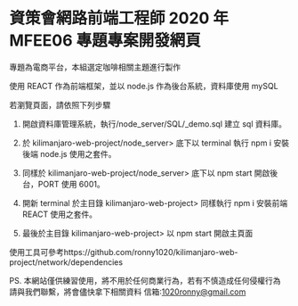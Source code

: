 # 資策會網路前端工程師 2020 年 MFEE06 專題專案開發網頁

專題為電商平台，本組選定咖啡相關主題進行製作

使用 REACT 作為前端框架，並以 node.js 作為後台系統，資料庫使用 mySQL

若瀏覽頁面，請依照下列步驟

1. 開啟資料庫管理系統，執行/node_server/SQL/\_demo.sql 建立 sql 資料庫。

2. 於 kilimanjaro-web-project/node_server> 底下以 terminal 執行 npm i 安裝後端 node.js 使用之套件。

3. 同樣於 kilimanjaro-web-project/node_server> 底下以 npm start 開啟後台，PORT 使用 6001。

4. 開新 terminal 於主目錄 kilimanjaro-web-project> 同樣執行 npm i 安裝前端 REACT 使用之套件。

5. 最後於主目錄 kilimanjaro-web-project> 以 npm start 開啟主頁面

使用工具可參考https://github.com/ronny1020/kilimanjaro-web-project/network/dependencies

PS. 本網站僅供練習使用，將不用於任何商業行為，若有不慎造成任何侵權行為
請與我們聯繫，將會儘快拿下相關資料
信箱:1020ronny@gmail.com
